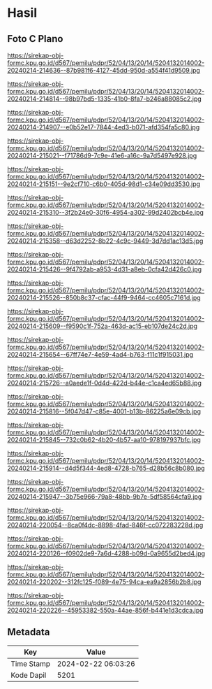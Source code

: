 # Hasil

## Foto C Plano

https://sirekap-obj-formc.kpu.go.id/d567/pemilu/pdpr/52/04/13/20/14/5204132014002-20240214-214636--87b981f6-4127-45dd-950d-a554f41d9509.jpg

https://sirekap-obj-formc.kpu.go.id/d567/pemilu/pdpr/52/04/13/20/14/5204132014002-20240214-214814--98b97bd5-1335-41b0-8fa7-b246a88085c2.jpg

https://sirekap-obj-formc.kpu.go.id/d567/pemilu/pdpr/52/04/13/20/14/5204132014002-20240214-214907--e0b52e17-7844-4ed3-b071-afd354fa5c80.jpg

https://sirekap-obj-formc.kpu.go.id/d567/pemilu/pdpr/52/04/13/20/14/5204132014002-20240214-215021--f71786d9-7c9e-41e6-a16c-9a7d5497e928.jpg

https://sirekap-obj-formc.kpu.go.id/d567/pemilu/pdpr/52/04/13/20/14/5204132014002-20240214-215151--9e2cf710-c6b0-405d-98d1-c34e09dd3530.jpg

https://sirekap-obj-formc.kpu.go.id/d567/pemilu/pdpr/52/04/13/20/14/5204132014002-20240214-215310--3f2b24e0-30f6-4954-a302-99d2402bcb4e.jpg

https://sirekap-obj-formc.kpu.go.id/d567/pemilu/pdpr/52/04/13/20/14/5204132014002-20240214-215358--d63d2252-8b22-4c9c-9449-3d7dd1ac13d5.jpg

https://sirekap-obj-formc.kpu.go.id/d567/pemilu/pdpr/52/04/13/20/14/5204132014002-20240214-215426--9f4792ab-a953-4d31-a8eb-0cfa42d426c0.jpg

https://sirekap-obj-formc.kpu.go.id/d567/pemilu/pdpr/52/04/13/20/14/5204132014002-20240214-215526--850b8c37-cfac-44f9-9464-cc4605c7161d.jpg

https://sirekap-obj-formc.kpu.go.id/d567/pemilu/pdpr/52/04/13/20/14/5204132014002-20240214-215609--f9590c1f-752a-463d-ac15-eb107de24c2d.jpg

https://sirekap-obj-formc.kpu.go.id/d567/pemilu/pdpr/52/04/13/20/14/5204132014002-20240214-215654--67ff74e7-4e59-4ad4-b763-f11c1f915031.jpg

https://sirekap-obj-formc.kpu.go.id/d567/pemilu/pdpr/52/04/13/20/14/5204132014002-20240214-215726--a0aede1f-0d4d-422d-b44e-c1ca4ed65b88.jpg

https://sirekap-obj-formc.kpu.go.id/d567/pemilu/pdpr/52/04/13/20/14/5204132014002-20240214-215816--5f047d47-c85e-4001-b13b-86225a6e09cb.jpg

https://sirekap-obj-formc.kpu.go.id/d567/pemilu/pdpr/52/04/13/20/14/5204132014002-20240214-215845--732c0b62-4b20-4b57-aa10-978197937bfc.jpg

https://sirekap-obj-formc.kpu.go.id/d567/pemilu/pdpr/52/04/13/20/14/5204132014002-20240214-215914--d4d5f344-4ed8-4728-b765-d28b56c8b080.jpg

https://sirekap-obj-formc.kpu.go.id/d567/pemilu/pdpr/52/04/13/20/14/5204132014002-20240214-215947--3b75e966-79a8-48bb-9b7e-5df58564cfa9.jpg

https://sirekap-obj-formc.kpu.go.id/d567/pemilu/pdpr/52/04/13/20/14/5204132014002-20240214-220054--8ca0f4dc-8898-4fad-846f-cc072283228d.jpg

https://sirekap-obj-formc.kpu.go.id/d567/pemilu/pdpr/52/04/13/20/14/5204132014002-20240214-220126--f0902de9-7a6d-4288-b09d-0a9655d2bed4.jpg

https://sirekap-obj-formc.kpu.go.id/d567/pemilu/pdpr/52/04/13/20/14/5204132014002-20240214-220202--312fc125-f089-4e75-94ca-ea9a2856b2b8.jpg

https://sirekap-obj-formc.kpu.go.id/d567/pemilu/pdpr/52/04/13/20/14/5204132014002-20240214-220226--45953382-550a-44ae-856f-b441e1d3cdca.jpg


## Metadata

| Key        | Value               |
| ---------- | ------------------- |
| Time Stamp | 2024-02-22 06:03:26 |
| Kode Dapil | 5201                |



